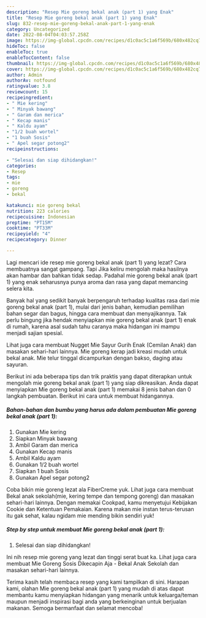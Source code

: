 ```yaml
---
description: "Resep Mie goreng bekal anak (part 1) yang Enak"
title: "Resep Mie goreng bekal anak (part 1) yang Enak"
slug: 832-resep-mie-goreng-bekal-anak-part-1-yang-enak
category: Uncategorized
date: 2022-08-04T04:03:57.258Z
image: https://img-global.cpcdn.com/recipes/d1c0ac5c1a6f569b/680x482cq70/mie-goreng-bekal-anak-part-1-foto-resep-utama.jpg
hideToc: false
enableToc: true
enableTocContent: false
thumbnail: https://img-global.cpcdn.com/recipes/d1c0ac5c1a6f569b/680x482cq70/mie-goreng-bekal-anak-part-1-foto-resep-utama.jpg
cover: https://img-global.cpcdn.com/recipes/d1c0ac5c1a6f569b/680x482cq70/mie-goreng-bekal-anak-part-1-foto-resep-utama.jpg
author: Admin
authorAv: notfound
ratingvalue: 3.8
reviewcount: 15
recipeingredient:
- " Mie kering"
- " Minyak bawang"
- " Garam dan merica"
- " Kecap manis"
- " Kaldu ayam"
- "1/2 buah wortel"
- "1 buah Sosis"
- " Apel segar potong2"
recipeinstructions:

- "Selesai dan siap dihidangkan!"
categories:
- Resep
tags:
- mie
- goreng
- bekal

katakunci: mie goreng bekal 
nutrition: 223 calories
recipecuisine: Indonesian
preptime: "PT15M"
cooktime: "PT33M"
recipeyield: "4"
recipecategory: Dinner

---
```



Lagi mencari ide resep mie goreng bekal anak (part 1) yang lezat? Cara membuatnya sangat gampang. Tapi Jika keliru mengolah maka hasilnya akan hambar dan bahkan tidak sedap. Padahal mie goreng bekal anak (part 1) yang enak seharusnya punya aroma dan rasa yang dapat memancing selera kita.


Banyak hal yang sedikit banyak berpengaruh terhadap kualitas rasa dari mie goreng bekal anak (part 1), mulai dari jenis bahan, kemudian pemilihan bahan segar dan bagus, hingga cara membuat dan menyajikannya. Tak perlu bingung jika hendak menyiapkan mie goreng bekal anak (part 1) enak di rumah, karena asal sudah tahu caranya maka hidangan ini mampu menjadi sajian spesial.

Lihat juga cara membuat Nugget Mie Sayur Gurih Enak (Cemilan Anak) dan masakan sehari-hari lainnya. Mie goreng kerap jadi kreasi mudah untuk bekal anak. Mie telur tinggal dicampurkan dengan bakso, daging atau sayuran.


Berikut ini ada beberapa tips dan trik praktis yang dapat diterapkan untuk mengolah mie goreng bekal anak (part 1) yang siap dikreasikan. Anda dapat menyiapkan Mie goreng bekal anak (part 1) memakai 8 jenis bahan dan 0 langkah pembuatan. Berikut ini cara untuk membuat hidangannya.

<!--inarticleads1-->

##### Bahan-bahan dan bumbu yang harus ada dalam pembuatan Mie goreng bekal anak (part 1):

1. Gunakan  Mie kering
1. Siapkan  Minyak bawang
1. Ambil  Garam dan merica
1. Gunakan  Kecap manis
1. Ambil  Kaldu ayam
1. Gunakan 1/2 buah wortel
1. Siapkan 1 buah Sosis
1. Gunakan  Apel segar potong2


Coba bikin mie goreng lezat ala FiberCreme yuk. Lihat juga cara membuat Bekal anak sekolah(mie, kering tempe dan tempong goreng) dan masakan sehari-hari lainnya. Dengan memakai Cookpad, kamu menyetujui Kebijakan Cookie dan Ketentuan Pemakaian. Karena makan mie instan terus-terusan itu gak sehat, kalau ngidam mie mending bikin sendiri yuk! 

<!--inarticleads2-->

##### Step by step untuk membuat Mie goreng bekal anak (part 1):


1. Selesai dan siap dihidangkan!

Ini nih resep mie goreng yang lezat dan tinggi serat buat ka. Lihat juga cara membuat Mie Goreng Sosis Dikecapin Aja - Bekal Anak Sekolah dan masakan sehari-hari lainnya. 

Terima kasih telah membaca resep yang kami tampilkan di sini. Harapan kami, olahan Mie goreng bekal anak (part 1) yang mudah di atas dapat membantu kamu menyiapkan hidangan yang menarik untuk keluarga/teman maupun menjadi inspirasi bagi anda yang berkeinginan untuk berjualan makanan. Semoga bermanfaat dan selamat mencoba!
